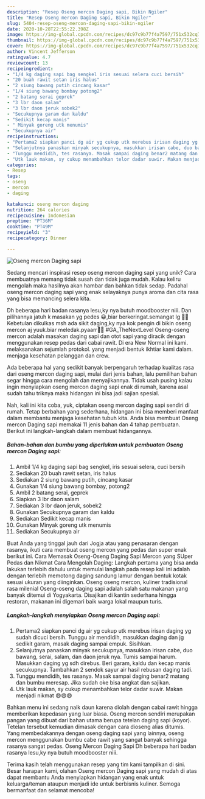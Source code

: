 ```yaml
---
description: "Resep Oseng mercon Daging sapi, Bikin Ngiler"
title: "Resep Oseng mercon Daging sapi, Bikin Ngiler"
slug: 5404-resep-oseng-mercon-daging-sapi-bikin-ngiler
date: 2020-10-28T22:55:22.398Z
image: https://img-global.cpcdn.com/recipes/dc97c9b77f4a7597/751x532cq70/oseng-mercon-daging-sapi-foto-resep-utama.jpg
thumbnail: https://img-global.cpcdn.com/recipes/dc97c9b77f4a7597/751x532cq70/oseng-mercon-daging-sapi-foto-resep-utama.jpg
cover: https://img-global.cpcdn.com/recipes/dc97c9b77f4a7597/751x532cq70/oseng-mercon-daging-sapi-foto-resep-utama.jpg
author: Vincent Jefferson
ratingvalue: 4.7
reviewcount: 13
recipeingredient:
- "1/4 kg daging sapi bag sengkel iris sesuai selera cuci bersih"
- "20 buah rawit setan iris halus"
- "2 siung bawang putih cincang kasar"
- "1/4 siung bawang bombay potong2"
- "2 batang serai geprek"
- "3 lbr daon salam"
- "3 lbr daon jeruk sobek2"
- "Secukupnya garam dan kaldu"
- "Sedikit kecap manis"
- " Minyak goreng utk menumis"
- "Secukupnya air"
recipeinstructions:
- "Pertama2 siapkan panci dg air yg cukup utk merebus irisan daging yg sudah dicuci bersih. Tunggu air mendidih, masukkan daging dan jg sedikit garam, masak daging sampai empuk. Sisihkan."
- "Selanjutnya panaskan minyak secukupnya, masukkan irisan cabe, duo bawang, serai, salam, dan daon jeruk nya. Tumis sampai harum. Masukkan daging yg sdh direbus. Beri garam, kaldu dan kecap manis secukupnya. Tambahkan 2 sendok sayur air hasil rebusan daging tadi."
- "Tunggu mendidih, tes rasanya. Masak sampai daging benar2 matang dan bumbu meresap. Jika sudah oke bisa angkat dan sajikan."
- "Utk lauk makan, sy cukup menambahkan telor dadar suwir. Makan menjadi nikmat 😄😄😄"
categories:
- Resep
tags:
- oseng
- mercon
- daging

katakunci: oseng mercon daging 
nutrition: 264 calories
recipecuisine: Indonesian
preptime: "PT36M"
cooktime: "PT49M"
recipeyield: "3"
recipecategory: Dinner

---
```



![Oseng mercon Daging sapi](https://img-global.cpcdn.com/recipes/dc97c9b77f4a7597/751x532cq70/oseng-mercon-daging-sapi-foto-resep-utama.jpg)

Sedang mencari inspirasi resep oseng mercon daging sapi yang unik? Cara membuatnya memang tidak susah dan tidak juga mudah. Kalau keliru mengolah maka hasilnya akan hambar dan bahkan tidak sedap. Padahal oseng mercon daging sapi yang enak selayaknya punya aroma dan cita rasa yang bisa memancing selera kita.

Dh beberapa hari badan rasanya lesu,ky nya butuh moodbooster niii. Dan pilihannya jatuh k masakan yg pedes 😀,biar berkeringat.semangat lg 💪💪 Kebetulan dikulkas msh ada sikit daging,ky nya kok pengin di bikin oseng mercon aj yuuk.biar meledak.pyaarr🎉🎉 #GA_TheNextLevel Oseng-oseng mercon adalah masakan daging sapi dan otot sapi yang diracik dengan menggunakan resep pedas dari cabai rawit. Di era New Normal ini kami. melaksanakan sejumlah protokol. yang menjadi bentuk ikhtiar kami dalam. menjaga kesehatan pelanggan dan crew.

Ada beberapa hal yang sedikit banyak berpengaruh terhadap kualitas rasa dari oseng mercon daging sapi, mulai dari jenis bahan, lalu pemilihan bahan segar hingga cara mengolah dan menyajikannya. Tidak usah pusing kalau ingin menyiapkan oseng mercon daging sapi enak di rumah, karena asal sudah tahu triknya maka hidangan ini bisa jadi sajian spesial.


Nah, kali ini kita coba, yuk, ciptakan oseng mercon daging sapi sendiri di rumah. Tetap berbahan yang sederhana, hidangan ini bisa memberi manfaat dalam membantu menjaga kesehatan tubuh kita. Anda bisa membuat Oseng mercon Daging sapi memakai 11 jenis bahan dan 4 tahap pembuatan. Berikut ini langkah-langkah dalam membuat hidangannya.

<!--inarticleads1-->

##### Bahan-bahan dan bumbu yang diperlukan untuk pembuatan Oseng mercon Daging sapi:

1. Ambil 1/4 kg daging sapi bag sengkel, iris sesuai selera, cuci bersih
1. Sediakan 20 buah rawit setan, iris halus
1. Sediakan 2 siung bawang putih, cincang kasar
1. Gunakan 1/4 siung bawang bombay, potong2
1. Ambil 2 batang serai, geprek
1. Siapkan 3 lbr daon salam
1. Sediakan 3 lbr daon jeruk, sobek2
1. Gunakan Secukupnya garam dan kaldu
1. Sediakan Sedikit kecap manis
1. Gunakan  Minyak goreng utk menumis
1. Sediakan Secukupnya air


Buat Anda yang tinggal jauh dari Jogja atau yang penasaran dengan rasanya, ikuti cara membuat oseng mercon yang pedas dan super enak berikut ini. Cara Memasak Oseng-Oseng Daging Sapi Mercon yang SUper Pedas dan Nikmat Cara Mengolah Daging: Langkah pertama yang bisa anda lakukan terlebih dahulu untuk memulai langkah pada resep kali ini adalah dengan terlebih memotong daging sandung lamur dengan bentuk kotak sesuai ukuran yang diinginkan. Oseng oseng mercon, kuliner tradisional rasa milenial Oseng-oseng daging sapi adalah salah satu makanan yang banyak ditemui di Yogyakarta. Disajikan di kantin sederhana hingga restoran, makanan ini digemari baik warga lokal maupun turis. 

<!--inarticleads2-->

##### Langkah-langkah menyiapkan Oseng mercon Daging sapi:

1. Pertama2 siapkan panci dg air yg cukup utk merebus irisan daging yg sudah dicuci bersih. Tunggu air mendidih, masukkan daging dan jg sedikit garam, masak daging sampai empuk. Sisihkan.
1. Selanjutnya panaskan minyak secukupnya, masukkan irisan cabe, duo bawang, serai, salam, dan daon jeruk nya. Tumis sampai harum. Masukkan daging yg sdh direbus. Beri garam, kaldu dan kecap manis secukupnya. Tambahkan 2 sendok sayur air hasil rebusan daging tadi.
1. Tunggu mendidih, tes rasanya. Masak sampai daging benar2 matang dan bumbu meresap. Jika sudah oke bisa angkat dan sajikan.
1. Utk lauk makan, sy cukup menambahkan telor dadar suwir. Makan menjadi nikmat 😄😄😄


Bahkan menu ini sedang naik daun karena diolah dengan cabai rawit hingga memberikan kepedasan yang luar biasa. Oseng mercon sendiri merupakan pangan yang dibuat dari bahan utama berupa tetelan daging sapi (koyor). Tetelan tersebut kemudian dimasak dengan cara dioseng alias ditumis. Yang membedakannya dengan oseng daging sapi yang lainnya, oseng mercon menggunakan bumbu cabe rawit yang sangat banyak sehingga rasanya sangat pedas. Oseng Mercon Daging Sapi Dh beberapa hari badan rasanya lesu,ky nya butuh moodbooster niii. 

Terima kasih telah menggunakan resep yang tim kami tampilkan di sini. Besar harapan kami, olahan Oseng mercon Daging sapi yang mudah di atas dapat membantu Anda menyiapkan hidangan yang enak untuk keluarga/teman ataupun menjadi ide untuk berbisnis kuliner. Semoga bermanfaat dan selamat mencoba!
